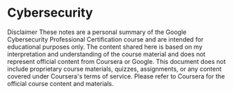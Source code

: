 # Cybersecurity

Disclaimer These notes are a personal summary of the Google Cybersecurity Professional Certification course and are intended for educational purposes only. The content shared here is based on my interpretation and understanding of the course material and does not represent official content from Coursera or Google. This document does not include proprietary course materials, quizzes, assignments, or any content covered under Coursera's terms of service. Please refer to Coursera for the official course content and materials.
